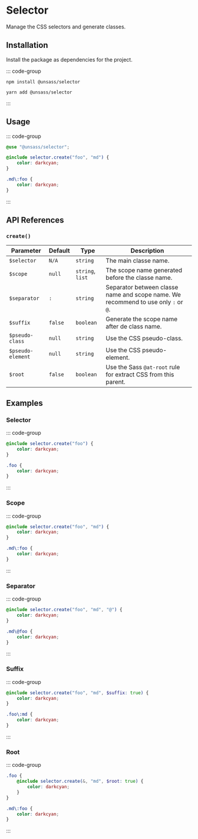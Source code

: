 # Selector

Manage the CSS selectors and generate classes.

## Installation

Install the package as dependencies for the project.

::: code-group

```shell [npm]
npm install @unsass/selector
```

```shell [yarn]
yarn add @unsass/selector
```

:::

## Usage

::: code-group

```scss [Scss]
@use "@unsass/selector";

@include selector.create("foo", "md") {
    color: darkcyan;
}
```

```css [CSS]
.md\:foo {
    color: darkcyan;
}
```

:::

## API References

### `create()`

| Parameter         | Default | Type             | Description                                                                        |
|-------------------|---------|------------------|------------------------------------------------------------------------------------|
| `$selector`       | `N/A`   | `string`         | The main classe name.                                                              |
| `$scope`          | `null`  | `string`, `list` | The scope name generated before the classe name.                                   |
| `$separator`      | `:`     | `string`         | Separator between classe name and scope name. We recommend to use only `:` or `@`. |
| `$suffix`         | `false` | `boolean`        | Generate the scope name after de class name.                                       |
| `$pseudo-class`   | `null`  | `string`         | Use the CSS pseudo-class.                                                          |
| `$pseudo-element` | `null`  | `string`         | Use the CSS pseudo-element.                                                        |
| `$root`           | `false` | `boolean`        | Use the Sass `@at-root` rule for extract CSS from this parent.                     |

## Examples

### Selector

::: code-group

```scss [Scss]
@include selector.create("foo") {
    color: darkcyan;
}
```

```css [CSS]
.foo {
    color: darkcyan;
}
```

:::

### Scope

::: code-group

```scss [Scss]
@include selector.create("foo", "md") {
    color: darkcyan;
}
```

```css [CSS]
.md\:foo {
    color: darkcyan;
}
```

:::

### Separator

::: code-group

```scss [Scss]
@include selector.create("foo", "md", "@") {
    color: darkcyan;
}
```

```css [CSS]
.md\@foo {
    color: darkcyan;
}
```

:::

### Suffix

::: code-group

```scss [Scss]
@include selector.create("foo", "md", $suffix: true) {
    color: darkcyan;
}
```

```css [CSS]
.foo\:md {
    color: darkcyan;
}
```

:::

### Root

::: code-group

```scss [Scss]
.foo {
    @include selector.create(&, "md", $root: true) {
        color: darkcyan;
    }
}
```

```css [CSS]
.md\:foo {
    color: darkcyan;
}
```

:::
